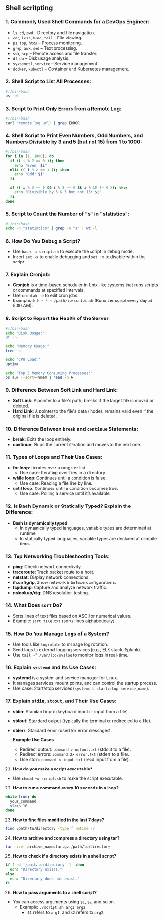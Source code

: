 ## Shell scritpting 

### 1. Commonly Used Shell Commands for a DevOps Engineer:
- `ls`, `cd`, `pwd` – Directory and file navigation.
- `cat`, `less`, `head`, `tail` – File viewing.
- `ps`, `top`, `htop` – Process monitoring.
- `grep`, `awk`, `sed` – Text processing.
- `ssh`, `scp` – Remote access and file transfer.
- `df`, `du` – Disk usage analysis.
- `systemctl`, `service` – Service management.
- `docker`, `kubectl` – Container and Kubernetes management.

### 2. Shell Script to List All Processes:
```bash
#!/bin/bash
ps -ef
```

### 3. Script to Print Only Errors from a Remote Log:
```bash
#!/bin/bash
curl "remote log url" | grep ERROR
```

### 4. Shell Script to Print Even Numbers, Odd Numbers, and Numbers Divisible by 3 and 5 (but not 15) from 1 to 1000:
```bash
#!/bin/bash
for i in {1..1000}; do
  if (( i % 2 == 0 )); then
    echo "Even: $i"
  elif (( i % 2 == 1 )); then
    echo "Odd: $i"
  fi

  if (( i % 3 == 0 && i % 5 == 0 && i % 15 != 0 )); then
    echo "Divisible by 3 & 5 but not 15: $i"
  fi
done
```

### 5. Script to Count the Number of "s" in "statistics":
```bash
#!/bin/bash
echo -n "statistics" | grep -o "s" | wc -l
```

### 6. How Do You Debug a Script?
- Use `bash -x script.sh` to execute the script in debug mode.
- Insert `set -x` to enable debugging and `set +x` to disable within the script.

### 7. Explain Cronjob:
- **Cronjob** is a time-based scheduler in Unix-like systems that runs scripts or commands at specified intervals.
- Use `crontab -e` to edit cron jobs.
- Example: `0 5 * * * /path/to/script.sh` (Runs the script every day at 5:00 AM).

### 8. Script to Report the Health of the Server:
```bash
#!/bin/bash
echo "Disk Usage:"
df -h

echo "Memory Usage:"
free -h

echo "CPU Load:"
uptime

echo "Top 5 Memory Consuming Processes:"
ps aux --sort=-%mem | head -n 6
```

### 9. Difference Between Soft Link and Hard Link:
- **Soft Link**: A pointer to a file's path; breaks if the target file is moved or deleted.
- **Hard Link**: A pointer to the file's data (inode); remains valid even if the original file is deleted.

### 10. Difference Between `break` and `continue` Statements:
- **break**: Exits the loop entirely.
- **continue**: Skips the current iteration and moves to the next one.

### 11. Types of Loops and Their Use Cases:
- **for loop**: Iterates over a range or list.
  - Use case: Iterating over files in a directory.
- **while loop**: Continues until a condition is false.
  - Use case: Reading a file line by line.
- **until loop**: Continues until a condition becomes true.
  - Use case: Polling a service until it’s available.

### 12. Is Bash Dynamic or Statically Typed? Explain the Difference:
- **Bash is dynamically typed**.
  - In dynamically typed languages, variable types are determined at runtime.
  - In statically typed languages, variable types are declared at compile time.

### 13. Top Networking Troubleshooting Tools:
- **ping**: Check network connectivity.
- **traceroute**: Track packet route to a host.
- **netstat**: Display network connections.
- **ifconfig/ip**: Show network interface configurations.
- **tcpdump**: Capture and analyze network traffic.
- **nslookup/dig**: DNS resolution testing.

### 14. What Does `sort` Do?
- Sorts lines of text files based on ASCII or numerical values.
- Example: `sort file.txt` (sorts lines alphabetically).

### 15. How Do You Manage Logs of a System?
- Use tools like `logrotate` to manage log rotation.
- Send logs to external logging services (e.g., ELK stack, Splunk).
- Use `tail -f /var/log/syslog` to monitor logs in real-time.

### 16. Explain `systemd` and Its Use Cases:
- **systemd** is a system and service manager for Linux.
- It manages services, mount points, and can control the startup process.
- Use case: Start/stop services (`systemctl start/stop service_name`).

### 17. Explain `stdin`, `stdout`, and Their Use Cases:
- **stdin**: Standard input (keyboard input or input from a file).
- **stdout**: Standard output (typically the terminal or redirected to a file).
- **stderr**: Standard error (used for error messages).
  
  **Example Use Cases**:
  - Redirect output: `command > output.txt` (stdout to a file).
  - Redirect errors: `command 2> error.txt` (stderr to a file).
  - Use stdin: `command < input.txt` (read input from a file).
  
21. **How do you make a script executable?**
- Use `chmod +x script.sh` to make the script executable.

22. **How to run a command every 10 seconds in a loop?**
```bash
while true; do
  your_command
  sleep 10
done
```

23. **How to find files modified in the last 7 days?**
```bash
find /path/to/directory -type f -mtime -7
```

24. **How to archive and compress a directory using tar?**
```bash
tar -czvf archive_name.tar.gz /path/to/directory
```

25. **How to check if a directory exists in a shell script?**
```bash
if [ -d "/path/to/directory" ]; then
  echo "Directory exists."
else
  echo "Directory does not exist."
fi
```

26. **How to pass arguments to a shell script?**
- You can access arguments using `$1`, `$2`, and so on.
  - Example: `./script.sh arg1 arg2`
    - `$1` refers to `arg1`, and `$2` refers to `arg2`.
